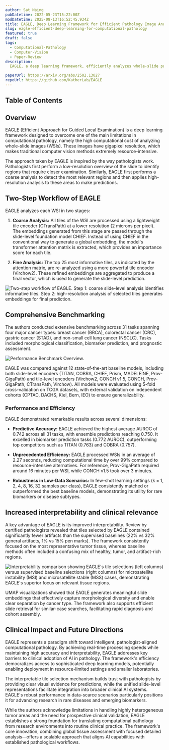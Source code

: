 ```yaml
---
author: Sat Naing
pubDatetime: 2022-05-23T15:22:00Z
modDatetime: 2025-08-13T16:52:45.934Z
title: EAGLE, Deep Learning Framework for Efficient Pathology Image Analysis
slug: eagle-efficient-deep-learning-for-computational-pathology
featured: true
draft: false
tags:
  - Computational-Pathology
  - Computer-Vision
  - Paper-Review
description:
  EAGLE, a deep learning framework, efficiently analyzes whole-slide pathology images, achieving an average AUROC of 0.742 across 31 tasks while processing images over 99% faster than previous methods by focusing on critical regions.

paperUrl: https://arxiv.org/abs/2502.13027
repoUrl: https://github.com/KatherLab/EAGLE
---
```


## Table of Contents

## Overview

EAGLE (Efficient Approach for Guided Local Examination) is a deep learning framework designed to overcome one of the main limitations in computational pathology, namely the high computational cost of analyzing whole-slide images (WSIs). These images have gigapixel resolution, which makes traditional computer vision methods extremely resource-intensive.

The approach taken by EAGLE is inspired by the way pathologists work. Pathologists first perform a low-resolution overview of the slide to identify regions that require closer examination. Similarly, EAGLE first performs a coarse analysis to detect the most relevant regions and then applies high-resolution analysis to these areas to make predictions.

## Two-Step Workflow of EAGLE

EAGLE analyzes each WSI in two stages:

1. **Coarse Analysis:** All tiles of the WSI are processed using a lightweight tile encoder (CTransPath) at a lower resolution (2 microns per pixel). The embeddings generated from this stage are passed through the slide-level foundation model CHIEF. Instead of using CHIEF in the conventional way to generate a global embedding, the model's transformer attention matrix is extracted, which provides an importance score for each tile.

2. **Fine Analysis:** The top 25 most informative tiles, as indicated by the attention matrix, are re-analyzed using a more powerful tile encoder (Virchow2). These refined embeddings are aggregated to produce a final vector, which is used to generate the slide-level prediction.

![Two-step workflow of EAGLE. Step 1: coarse slide-level analysis identifies informative tiles. Step 2: high-resolution analysis of selected tiles generates embeddings for final prediction.](@/assets/images/2025/deep-learning-framework-for-efficient-pathology-image-analysis/eagle_model.png)


## Comprehensive Benchmarking

The authors conducted extensive benchmarking across 31 tasks spanning four major cancer types: breast cancer (BRCA), colorectal cancer (CRC), gastric cancer (STAD), and non-small cell lung cancer (NSCLC). Tasks included morphological classification, biomarker prediction, and prognostic assessment.

![Performance Benchmark Overview.](@/assets/images/2025/deep-learning-framework-for-efficient-pathology-image-analysis/eagle_result.png)

EAGLE was compared against 12 state-of-the-art baseline models, including both slide-level encoders (TITAN, COBRA, CHIEF, Prism, MADELEINE, Prov-GigaPath) and tile-level encoders (Virchow2, CONCH v1.5, CONCH, Prov-GigaPath, CTransPath, Virchow). All models were evaluated using 5-fold cross-validation on TCGA datasets, with external validation on independent cohorts (CPTAC, DACHS, Kiel, Bern, IEO) to ensure generalizability.

### Performance and Efficiency

EAGLE demonstrated remarkable results across several dimensions:

- **Predictive Accuracy:** EAGLE achieved the highest average AUROC of 0.742 across all 31 tasks, with ensemble predictions reaching 0.750. It excelled in biomarker prediction tasks (0.772 AUROC), outperforming top competitors such as TITAN (0.763) and COBRA (0.757).

- **Unprecedented Efficiency:** EAGLE processed WSIs in an average of 2.27 seconds, reducing computational time by over 99% compared to resource-intensive alternatives. For reference, Prov-GigaPath required around 16 minutes per WSI, while CONCH v1.5 took over 3 minutes.

- **Robustness in Low-Data Scenarios:** In few-shot learning settings (k = 1, 2, 4, 8, 16, 32 samples per class), EAGLE consistently matched or outperformed the best baseline models, demonstrating its utility for rare biomarkers or disease subtypes.

## Increased interpretability and clinical relevance

A key advantage of EAGLE is its improved interpretability. Review by certified pathologists revealed that tiles selected by EAGLE contained significantly fewer artifacts than the supervised baselines (22% vs 32% general artifacts, 1% vs 15% pen marks). The framework consistently focused on the most representative tumor tissue, whereas baseline methods often included a confusing mix of healthy, tumor, and artifact-rich regions.

![Interpretability comparison showing EAGLE's tile selections (left columns) versus supervised baseline selections (right columns) for microsatellite instability (MSI) and microsatellite stable (MSS) cases, demonstrating EAGLE's superior focus on relevant tissue regions.](@/assets/images/2025/deep-learning-framework-for-efficient-pathology-image-analysis/interpretability.jpeg)

UMAP visualizations showed that EAGLE generates meaningful slide embeddings that effectively capture morphological diversity and enable clear separation by cancer type. The framework also supports efficient slide retrieval for similar-case searches, facilitating rapid diagnosis and cohort assembly.

## Clinical Impact and Future Directions

EAGLE represents a paradigm shift toward intelligent, pathologist-aligned computational pathology. By achieving real-time processing speeds while maintaining high accuracy and interpretability, EAGLE addresses key barriers to clinical adoption of AI in pathology. The framework's efficiency democratizes access to sophisticated deep learning models, potentially enabling deployment in resource-limited settings and smaller laboratories.

The interpretable tile selection mechanism builds trust with pathologists by providing clear visual evidence for predictions, while the unified slide-level representations facilitate integration into broader clinical AI systems. EAGLE's robust performance in data-scarce scenarios particularly positions it for advancing research in rare diseases and emerging biomarkers.

While the authors acknowledge limitations in handling highly heterogeneous tumor areas and the need for prospective clinical validation, EAGLE establishes a strong foundation for translating computational pathology from research environments into routine clinical practice. The framework's core innovation, combining global tissue assessment with focused detailed analysis—offers a scalable approach that aligns AI capabilities with established pathological workflows.


